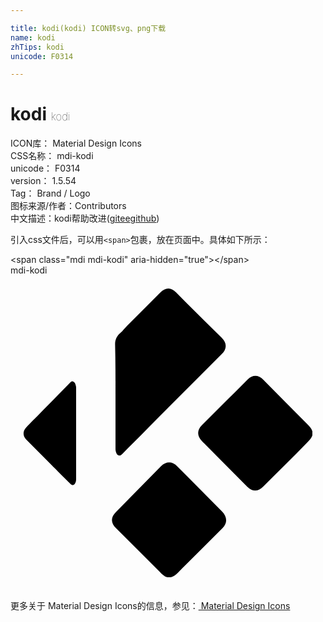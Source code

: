 ```yaml
---

title: kodi(kodi) ICON转svg、png下载
name: kodi
zhTips: kodi
unicode: F0314

---
```


# kodi  <small style="font-size: 60%;font-weight: 100">kodi</small>


<div class="detail-page">
<p>
<span>
ICON库：
<span class="badge-secondary badge">Material Design Icons</span> 
</span>
<br/>
<span>
CSS名称：
<span class="badge-secondary badge">mdi-kodi</span> 
</span>
<br/>
<span>
unicode：
<span class="badge-secondary badge">F0314</span> 
</span>
<br/>
<span>
version：
<span class="badge-secondary badge">1.5.54</span> 
</span>
<br/>
<span>Tag：
<span class="badge-light badge">Brand / Logo</span>
</span>
<br/>
<span>图标来源/作者：<span class="badge-light badge">Contributors</span></span> 
<br/>
<span class="zh-detail">中文描述：<span class="badge-primary badge">kodi</span><span class="help-link"><span>帮助改进</span>(<a href="https://gitee.com/liuwave/icon-helper/edit/master/json/material/kodi.json" target="_blank" rel="noopener noreferrer">gitee</a><a href="https://github.com/liuwave/icon-helper/edit/master/json/material/kodi.json" target="_blank" rel="noopener noreferrer">github</a></span>)</span><br/>
</p>
</div>
<div class="alert alert-dark">
  <i class="mdi mdi-kodi mdi-48px"></i>
  <i class="mdi mdi-kodi mdi-36px"></i>
  <i class="mdi mdi-kodi mdi-24px"></i>
  <i class="mdi mdi-kodi mdi-18px"></i>
</div>
<div>
  <p>引入css文件后，可以用<code>&lt;span&gt;</code>包裹，放在页面中。具体如下所示：    
  </p>
  <div class="alert alert-primary" style="font-size: 14px">
    &lt;span class="mdi mdi-kodi" aria-hidden="true"&gt;&lt;/span&gt;
    <copy-btn content='<span class="mdi mdi-kodi" aria-hidden="true"></span>'></copy-btn>
  </div>
  <div class="alert alert-secondary">
    <i class="mdi mdi-kodi"
    style="font-size: 24px"
    aria-hidden="true"></i> mdi-kodi
    <copy-btn content="mdi-kodi" btn-title="复制图标名称"></copy-btn>
  </div>
</div>
<div id="svg" class="svg-wrap">
<svg xmlns="http://www.w3.org/2000/svg" viewBox="0 0 24 24"><path d="M12.03,1C11.82,1 11.6,1.11 11.41,1.31C10.56,2.16 9.72,3 8.88,3.84C8.66,4.06 8.6,4.18 8.38,4.38C8.09,4.62 7.96,4.91 7.97,5.28C8,6.57 8,7.84 8,9.13C8,10.46 8,11.82 8,13.16C8,13.26 8,13.34 8.03,13.44C8.11,13.75 8.31,13.82 8.53,13.59C9.73,12.39 10.8,11.3 12,10.09C13.36,8.73 14.73,7.37 16.09,6C16.5,5.6 16.5,5.15 16.09,4.75C14.94,3.6 13.77,2.47 12.63,1.31C12.43,1.11 12.24,1 12.03,1M18.66,7.66C18.45,7.66 18.25,7.75 18.06,7.94C16.91,9.1 15.75,10.24 14.59,11.41C14.2,11.8 14.2,12.23 14.59,12.63C15.74,13.78 16.88,14.94 18.03,16.09C18.43,16.5 18.85,16.5 19.25,16.09C20.36,15 21.5,13.87 22.59,12.75C22.76,12.58 22.93,12.42 23,12.19V11.88C22.93,11.64 22.76,11.5 22.59,11.31C21.47,10.19 20.37,9.06 19.25,7.94C19.06,7.75 18.86,7.66 18.66,7.66M4.78,8.09C4.65,8.04 4.58,8.14 4.5,8.22C3.35,9.39 2.34,10.43 1.19,11.59C0.93,11.86 0.93,12.24 1.19,12.5C1.81,13.13 2.44,13.75 3.06,14.38C3.6,14.92 4,15.33 4.56,15.88C4.72,16.03 4.86,16 4.94,15.81C5,15.71 5,15.58 5,15.47C5,14.29 5,13.37 5,12.19C5,11 5,9.81 5,8.63C5,8.55 5,8.45 4.97,8.38C4.95,8.25 4.9,8.14 4.78,8.09M12.09,14.25C11.89,14.25 11.66,14.34 11.47,14.53C10.32,15.69 9.18,16.87 8.03,18.03C7.63,18.43 7.63,18.85 8.03,19.25C9.14,20.37 10.26,21.47 11.38,22.59C11.54,22.76 11.71,22.93 11.94,23H12.22C12.44,22.94 12.62,22.79 12.78,22.63C13.9,21.5 15.03,20.38 16.16,19.25C16.55,18.85 16.5,18.4 16.13,18C14.97,16.84 13.84,15.69 12.69,14.53C12.5,14.34 12.3,14.25 12.09,14.25Z" /></svg>
</div>
<detail full-name='mdi-kodi'></detail>
    
<div><p>更多关于 Material Design Icons的信息，参见：<a target="_blank" href="https://iconhelper.cn/material.html"> Material Design Icons</a>
</p></div>
